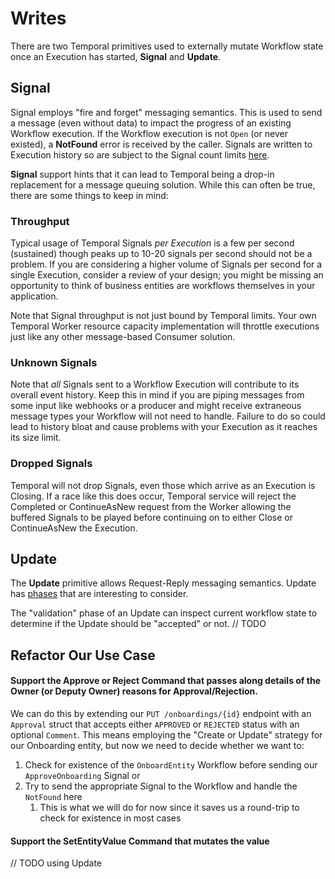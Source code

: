 # Writes

There are two Temporal primitives used to externally mutate Workflow state once an Execution has started, **Signal** and **Update**.

## Signal
Signal employs "fire and forget" messaging semantics. This is used to send a message (even without data)
to impact the progress of an existing Workflow execution.
If the Workflow execution is not `Open` (or never existed), a **NotFound** error is received by the caller.
Signals are written to Execution history so are subject to the Signal count limits [here](https://docs.temporal.io/cloud/limits#per-workflow-execution-signal-limit).

**Signal** support hints that it can lead to Temporal being a drop-in replacement for a message queuing solution.
While this can often be true, there are some things to keep in mind:

### Throughput
Typical usage of Temporal Signals _per Execution_ is a few per second (sustained) though peaks up to 10-20 signals per second should not be a problem.
If you are considering a higher volume of Signals per second for a single Execution, consider a review of your design; you might
be missing an opportunity to think of business entities are workflows themselves in your application.

Note that Signal throughput is not just bound by Temporal limits. Your own Temporal Worker resource capacity implementation will throttle executions just like
any other message-based Consumer solution.

### Unknown Signals
Note that _all_ Signals sent to a Workflow Execution will contribute to its overall event history.
Keep this in mind if you are piping messages from some input like webhooks or a producer and might
receive extraneous message types your Workflow will not need to handle. Failure to do so could lead to
history bloat and cause problems with your Execution as it reaches its size limit.

### Dropped Signals
Temporal will not drop Signals, even those which arrive as an Execution is Closing.
If a race like this does occur, Temporal service will reject the Completed or ContinueAsNew request from the Worker allowing the buffered
Signals to be played before continuing on to either Close or ContinueAsNew the Execution.


## Update
The **Update** primitive allows Request-Reply messaging semantics.
Update has [phases](https://docs.temporal.io/encyclopedia/application-message-passing#updates) that are interesting to consider.

The "validation" phase of an Update can inspect current workflow state  to determine if the
Update should be "accepted" or not.
// TODO

## Refactor Our Use Case

#### Support the **Approve** or **Reject** Command that passes along details of the Owner (or Deputy Owner) reasons for Approval/Rejection.

We can do this by extending our `PUT /onboardings/{id}` endpoint with an `Approval` struct that accepts either `APPROVED` or `REJECTED` status with an optional `Comment`.
This means employing the "Create or Update" strategy for our Onboarding entity, but now we need to decide
whether we want to:
1. Check for existence of the `OnboardEntity` Workflow before sending our `ApproveOnboarding` Signal or
2. Try to send the appropriate Signal to the Workflow and handle the `NotFound` here
    1. This is what we will do for now since it saves us a round-trip to check for existence in most cases

#### Support the **SetEntityValue** Command that mutates the value

// TODO using Update
